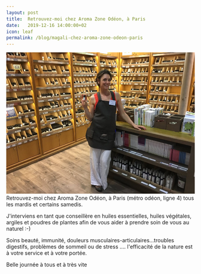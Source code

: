 ```yaml
---
layout: post
title:  Retrouvez-moi chez Aroma Zone Odéon, à Paris
date:   2019-12-16 14:00:00+02
icon: leaf
permalink: /blog/magali-chez-aroma-zone-odeon-paris
---
```

<span class="image featured"><img src="/images/magali-chez-aroma-zone-paris-odeon.jpg" alt="Photo de Magali Mâne-Billiet, Natoropathe chez Aroma Zone Paris Odéon"></span>
Retrouvez-moi chez Aroma Zone Odéon, à Paris (métro odéon, ligne 4) tous les mardis et certains samedis. 

J'interviens en tant que conseillère en huiles essentielles, huiles végétales, argiles et poudres de plantes afin de vous aider à prendre soin de vous au naturel :-)

Soins beauté, immunité, douleurs musculaires-articulaires...troubles digestifs, problèmes de sommeil ou de stress .... l'efficacité de la nature est à votre service et à votre portée.

Belle journée à tous et à très vite
